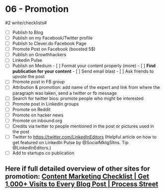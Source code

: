 # 06 - Promotion
#2 write/checklists#

- [ ] Publish to Blog
- [ ] Publish on my Facebook/Twitter profile
- [ ] Publish to Clever.do Facebook Page
- [ ] Promote Post on Facebook (boosted 5$)
- [ ] Publish on Growthhackers
- [ ] Linkedin Pulse
- [ ] Publish on Medium
				- [ ] Format your content properly (more)
				- [ ] **Find publication for your content**
				- [ ] Send email blast 
				- [ ] Ask friends to upvote the post
- [ ] Promote post in FB group
- [ ] Attribution & promotion: add name of the expert and link from where the paragraph was taken, send a twitter or fb message
- [ ] Search for twitter bios: promote people who might be interested
- [ ] Promote post in Linkedin groups
- [ ] Promote on Reddit
- [ ] Promote on hacker news
- [ ] Promote on inbound.org
- [ ] Credits via twitter to people mentioned in the post or pictures used in the post
- [ ] Twitter to https://twitter.com/LinkedInEditors (Helpful article on how to get featured on LinkedIn Pulse by @SocialMktgSltns. Tip @LinkedInEditors.)
- [ ] Add to startups.co publication

## Here if full detailed overview of other sites for promotion: [Content Marketing Checklist | Get 1,000+ Visits to Every Blog Post | Process Street](https://www.process.st/content-marketing-checklist/)

